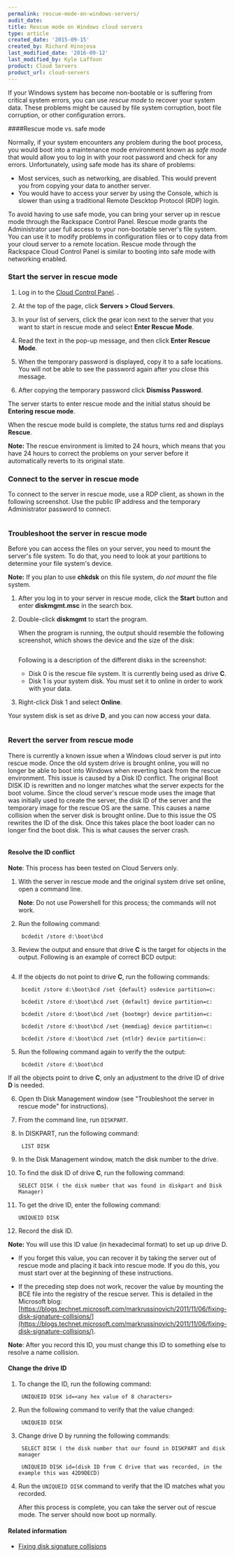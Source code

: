 ```yaml
---
permalink: rescue-mode-on-windows-servers/
audit_date:
title: Rescue mode on Windows cloud servers
type: article
created_date: '2015-09-15'
created_by: Richard Hinojosa
last_modified_date: '2016-09-12'
last_modified_by: Kyle Laffoon
product: Cloud Servers
product_url: cloud-servers
---
```


If your Windows system has become non-bootable or is suffering from
critical system errors, you can use *rescue mode* to recover your
system data. These problems might be caused by file system corruption,
boot file corruption, or other configuration errors.

####Rescue mode vs. safe mode

Normally, if your system encounters any problem during the boot process, you would boot into
a maintenance mode environment known as *safe mode* that would allow
you to log in with your root password and check for any errors.
Unfortunately, using safe mode has its share of problems:

-   Most services, such as networking, are disabled. This would prevent
    you from copying your data to another server.
-   You would have to access your server by using the Console, which is
    slower than using a traditional Remote Descktop Protocol (RDP) login.

To avoid having to use safe mode, you can bring your server up in
rescue mode through the Rackspace Control Panel. Rescue mode grants the
Administrator user full access to your non-bootable server's file system.
You can use it to modify problems in configuration files or to copy data from
your cloud server to a remote location. Rescue mode through the Rackspace Cloud Control Panel is
similar to booting into safe mode with networking enabled.

### Start the server in rescue mode

1.  Log in to the [Cloud Control Panel](https://mycloud.rackspace.com/). .

2.  At the top of the page, click **Servers > Cloud Servers**.

3.  In your list of servers, click the gear icon next to the server
    that you want to start in rescue mode and select **Enter Rescue Mode**.

4.  Read the text in the pop-up message, and then click **Enter
 Rescue Mode**.

5.  When the temporary password is displayed, copy it to a safe locations. You will not be able to see the password again after you close this message.

6.  After copying the temporary password click **Dismiss Password**.

   The server starts to enter rescue mode and the initial status should be **Entering rescue mode**.

   When the rescue mode build is complete, the status turns red and displays **Rescue**.

   **Note:** The rescue environment is limited to 24 hours, which means that you have 24 hours to correct the problems on your server before it automatically reverts to its original state.

### Connect to the server in rescue mode

To connect to the server in rescue mode, use a RDP client, as shown in the following screenshot.
Use the public IP address and the temporary Administrator password to connect.

<img src="{% asset_path cloud-servers/rescue-mode-on-windows-servers/rdpclient.png %}" alt="" />

### Troubleshoot the server in rescue mode

Before you can access the files on your server, you need to mount the
server's file system. To do that, you need to look at your partitions
to determine your file system's device.

**Note:** If you plan to use **chkdsk** on this file system, *do not mount* the file system.

1. After you log in to your server in rescue mode, click the **Start** button and enter **diskmgmt.msc** in the search box.

2. Double-click **diskmgmt** to start the program.

   When the program is running, the output should resemble the following screenshot, which shows the device and the size of the disk:

   <img src="{% asset_path cloud-servers/rescue-mode-on-windows-servers/diskmgmtoutput.png %}" alt="" />

   Following is a description of the different disks in the screenshot:

      - Disk 0 is the rescue file system. It is currently being used as drive **C**.
      - Disk 1 is your system disk. You must set it to online in order to work with your data.

3.  Right-click Disk 1 and select **Online**.

   Your system disk is set as drive **D**, and you can now access your data.

   <img src="{% asset_path cloud-servers/rescue-mode-on-windows-servers/ddrive.png %}" alt="" />

### Revert the server from rescue mode

There is currently a known issue when a Windows cloud server is put into rescue mode. Once the old system drive is brought online, you will no longer be able to boot into Windows when reverting back from the rescue environment. This issue is caused by a Disk ID conflict. The original Boot DISK ID is rewritten and no longer matches what the server expects for the boot volume. Since the cloud server's rescue mode uses the image that was initially used to create the server, the disk ID of the server and the temporary image for the rescue OS are the same. This causes a name collision when the server disk is brought online. Due to this issue the OS rewrites the ID of the disk. Once this takes place the boot loader can no longer find the boot disk. This is what causes the server crash.

<img src="{% asset_path cloud-servers/rescue-mode-on-windows-servers/boot-fail-message.png %}" alt="" />

#### Resolve the ID conflict

**Note**: This process has been tested on Cloud Servers only.

1. With the server in rescue mode and the original system drive set online, open a command line.

   **Note**: Do not use Powershell for this process; the commands will not work.

2. Run the following command:

        bcdedit /store d:\boot\bcd

3. Review the output and ensure that drive **C** is the target for objects in the output.
  Following is an example of correct BCD output:

  <img src="{% asset_path cloud-servers/rescue-mode-on-windows-servers/goodBCD.png %}" alt="" />

4. If the objects do not point to drive **C**, run the following commands:

        bcedit /store d:\boot\bcd /set {default} osdevice partition=c:

        bcdedit /store d:\boot\bcd /set {default} device partition=c:

        bcdedit /store d:\boot\bcd /set {bootmgr} device partition=c:

        bcdedit /store d:\boot\bcd /set {memdiag} device partition=c:

        bcdedit /store d:\boot\bcd /set {ntldr} device partition=c:

5. Run the following command again to verify the the output:

        bcdedit /store d:\boot\bcd

  If all the objects point to drive **C**, only an adjustment to the drive ID of drive **D** is needed.

6. Open th Disk Management window (see "Troubleshoot the server in rescue mode" for instructions).

7. From the command line, run `DISKPART`.

8. In DISKPART, run the following command:

        LIST DISK

9. In the Disk Management window, match the disk number to the drive.

10. To find the disk ID of drive **C**, run the following command:

        SELECT DISK ( the disk number that was found in diskpart and Disk Manager)

11. To get the drive ID, enter the following command:

        UNIQUEID DISK

12. Record the disk ID.

   **Note:** You will use this ID value (in hexadecimal format) to set up up drive D.

   - If you forget this value, you can recover it by taking the server out of rescue mode and placing it back into rescue mode. If you do this, you must start over at the beginning of  these instructions.

   - If the preceding step does not work, recover the value by mounting the BCE file into the registry of the rescue server. This is detailed in the Microsoft blog: [https://blogs.technet.microsoft.com/markrussinovich/2011/11/06/fixing-disk-signature-collisions/](https://blogs.technet.microsoft.com/markrussinovich/2011/11/06/fixing-disk-signature-collisions/).

   **Note**: After you record this ID, you must change this ID to something else to resolve a name collision.

#### Change the drive ID

1. To change the ID, run the following command:

        UNIQUEID DISK id=<any hex value of 8 characters>

2. Run the following command to verify that the value changed:

        UNIQUEID DISK

3. Change drive D by running the following commands:

        SELECT DISK ( the disk number that our found in DISKPART and disk manager

        UNIQUEID DISK id=(disk ID from C drive that was recorded, in the example this was 42D9DECD)

4. Run the `UNIQUEID DISK` command to verify that the ID matches what you recorded.

   After this process is complete, you can take the server out of rescue mode. The server should now boot up normally.

#### Related information

- [Fixing disk signature collisions](https://blogs.technet.microsoft.com/markrussinovich/2011/11/06/fixing-disk-signature-collisions/)
